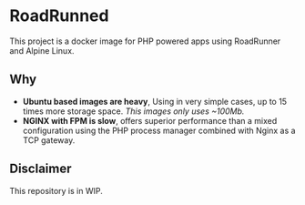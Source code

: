 # RoadRunned

This project is a docker image for PHP powered apps using RoadRunner and Alpine Linux.

## Why

- **Ubuntu based images are heavy**, Using in very simple cases, up to 15 times more storage space. _This images only uses ~100Mb._
- **NGINX with FPM is slow**, offers superior performance than a mixed configuration using the PHP process manager combined with Nginx as a TCP gateway.

## Disclaimer

This repository is in WIP. 

